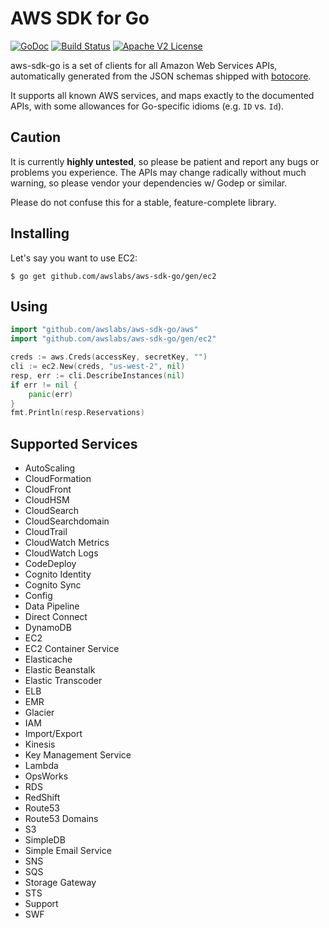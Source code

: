 # AWS SDK for Go

[![GoDoc](http://img.shields.io/badge/godoc-reference-blue.svg)](http://godoc.org/github.com/awslabs/aws-sdk-go)
[![Build Status](https://img.shields.io/travis/awslabs/aws-sdk-go.svg)](https://travis-ci.org/awslabs/aws-sdk-go)
[![Apache V2 License](http://img.shields.io/badge/license-Apache%20V2-blue.svg)](https://github.com/awslabs/aws-sdk-go/blob/master/LICENSE)

aws-sdk-go is a set of clients for all Amazon Web Services APIs,
automatically generated from the JSON schemas shipped with
[botocore](http://github.com/boto/botocore).

It supports all known AWS services, and maps exactly to the documented
APIs, with some allowances for Go-specific idioms (e.g. `ID` vs. `Id`).

## Caution

It is currently **highly untested**, so please be patient and report any
bugs or problems you experience. The APIs may change radically without
much warning, so please vendor your dependencies w/ Godep or similar.

Please do not confuse this for a stable, feature-complete library.

## Installing

Let's say you want to use EC2:

    $ go get github.com/awslabs/aws-sdk-go/gen/ec2

## Using

```go
import "github.com/awslabs/aws-sdk-go/aws"
import "github.com/awslabs/aws-sdk-go/gen/ec2"

creds := aws.Creds(accessKey, secretKey, "")
cli := ec2.New(creds, "us-west-2", nil)
resp, err := cli.DescribeInstances(nil)
if err != nil {
    panic(err)
}
fmt.Println(resp.Reservations)
```

## Supported Services

 * AutoScaling
 * CloudFormation
 * CloudFront
 * CloudHSM
 * CloudSearch
 * CloudSearchdomain
 * CloudTrail
 * CloudWatch Metrics
 * CloudWatch Logs
 * CodeDeploy
 * Cognito Identity
 * Cognito Sync
 * Config
 * Data Pipeline
 * Direct Connect
 * DynamoDB
 * EC2
 * EC2 Container Service
 * Elasticache
 * Elastic Beanstalk
 * Elastic Transcoder
 * ELB
 * EMR
 * Glacier
 * IAM
 * Import/Export
 * Kinesis
 * Key Management Service
 * Lambda
 * OpsWorks
 * RDS
 * RedShift
 * Route53
 * Route53 Domains
 * S3
 * SimpleDB
 * Simple Email Service
 * SNS
 * SQS
 * Storage Gateway
 * STS
 * Support
 * SWF
